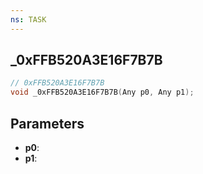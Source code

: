 ```yaml
---
ns: TASK
---
```

## _0xFFB520A3E16F7B7B

```c
// 0xFFB520A3E16F7B7B
void _0xFFB520A3E16F7B7B(Any p0, Any p1);
```

## Parameters
* **p0**:
* **p1**:
